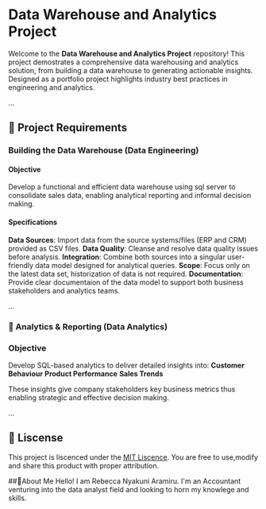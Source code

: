 # Data Warehouse and Analytics Project
 
Welcome to the **Data Warehouse and Analytics Project** repository!
This project demostrates a comprehensive data warehousing and analytics solution, from building a data warehouse to generating actionable insights. Designed as a portfolio project highlights industry best practices in engineering and analytics.

...

## 💨 Project Requirements

### Building the Data Warehouse (Data Engineering)

#### Objective
Develop a functional and efficient data warehouse using sql server to consolidate sales data, enabling analytical reporting and informal decision making.

#### Specifications
**Data Sources**: Import data from the source systems/files (ERP and CRM) provided as CSV files.
**Data Quality**: Cleanse and resolve data quality issues before analysis.
**Integration**: Combine both sources into a singular user-friendly data model designed for analytical queries.
**Scope**: Focus only on the latest data set, historization of data is not required.
**Documentation**: Provide clear documentaion of the data model to support both business stakeholders and analytics teams.

...

### 💨 Analytics & Reporting (Data Analytics)

### Objective
Develop SQL-based analytics to deliver detailed insights into:
**Customer Behaviour**
**Product Performance**
**Sales Trends**

These insights give company stakeholders key business metrics thus enabling strategic and effective decision making.

...

## 💨 Liscense
This project is liscenced under the [MIT Liscence](LISCENCE). You are free to use,modify and share this product with proper attribution.

##💨About Me
Hello! I am Rebecca Nyakuni Aramiru. I'm an Accountant venturing into the data analyst field and looking to horn my knowlege and skills.
